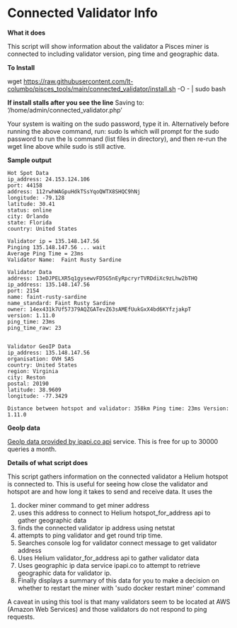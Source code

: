 # Connected Validator Info

**What it does**

This script will show information about the validator a Pisces miner is connected to including validator version, ping time and geographic data.

**To Install**

wget https://raw.githubusercontent.com/lt-columbo/pisces_tools/main/connected_validator/install.sh -O - | sudo bash

**If install stalls after you see the line**
Saving to: ‘/home/admin/connected_validator.php’
 
Your system is waiting on the sudo password, type it in. Alternatively before running the above command, run:
sudo ls
which will prompt for the sudo password to run the ls command (list files in directory), and then re-run the wget line above while sudo is still active.


**Sample output**
```
Hot Spot Data
ip_address: 24.153.124.106
port: 44158
address: 112rwhWAGpuHdkTSsYqoQWTX8SHQC9hNj
longitude: -79.128
latitude: 30.41
status: online
city: Orlando
state: Florida
country: United States

Validator ip = 135.148.147.56
Pinging 135.148.147.56 ... wait
Average Ping Time = 23ms
Validator Name:  Faint Rusty Sardine

Validator Data
address: 13eDJPELXR5q1gysewvFD5G5nEyRpcryrTVRDdiXc9zLhw2bTHQ
ip_address: 135.148.147.56
port: 2154
name: faint-rusty-sardine
name_standard: Faint Rusty Sardine
owner: 14ex431k7Uf57379AQZGATevZ63sAMEfUukGxX4bd6KYfzjakpT
version: 1.11.0
ping_time: 23ms
ping_time_raw: 23


Validator GeoIP Data
ip_address: 135.148.147.56
organisation: OVH SAS
country: United States
region: Virginia
city: Reston
postal: 20190
latitude: 38.9609
longitude: -77.3429

Distance between hotspot and validator: 358km Ping time: 23ms Version: 1.11.0
```

**GeoIp data**

 [GeoIp data provided by ipapi.co api](https://ipapi.co/api) service. This is free for up to 30000 queries a month.

**Details of what script does**

This script gathers information on the connected validator a Helium hotspot is connected to.
This is useful for seeing how close the validator and hotspot are and how long it takes to
send and receive data. It uses the 
1. docker miner command to get miner address 
2. uses this address to connect to Helium hotspot_for_address api to gather geographic data
3. finds the connected validator ip address using netstat
4. attempts to ping validator and get round trip time. 
5. Searches console log for validator connect message to get validator address
6. Uses Helium validator_for_address api to gather validator data
7. Uses geographic ip data service ipapi.co to attempt to retrieve geographic data for validator ip.
8. Finally displays a summary of this data for you to make a decision on whether to restart the miner with 'sudo docker restart miner' command

A caveat in using this tool is that many validators seem to be located at AWS (Amazon Web Services) and those validators do not respond to ping requests.
